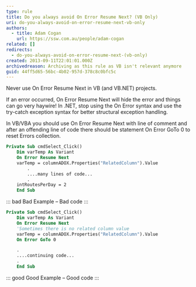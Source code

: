 ```yaml
---
type: rule
title: Do you always avoid On Error Resume Next? (VB Only)
uri: do-you-always-avoid-on-error-resume-next-vb-only
authors:
  - title: Adam Cogan
    url: https://ssw.com.au/people/adam-cogan
related: []
redirects:
  - do-you-always-avoid-on-error-resume-next-(vb-only)
created: 2013-09-11T22:01:01.000Z
archivedreason: Archiving as this rule as VB isn't relevant anymore
guid: 44ff5d65-56bc-4b02-957d-378c8c0bfc5c
---
```


Never use On Error Resume Next in VB (and VB.NET) projects.

 If an error occurred, On Error Resume Next will hide the error and things can go very haywire! In .NET, stop using the On Error syntax and use the try-catch exception syntax for better structural exception handling.

<!--endintro-->

In VB/VBA you should use On Error Resume Next with line of comment and after an offending line of code there should be statement On Error GoTo 0 to reset Errors collection.

```vb
Private Sub cmdSelect_Click()
    Dim varTemp As Variant
    On Error Resume Next
    varTemp = columnADOX.Properties("RelatedColumn").Value
        .
        ....many lines of code...
        .
    intRoutesPerDay = 2
    End Sub
```
::: bad
Bad Example – Bad code
:::

```vb
Private Sub cmdSelect_Click()
    Dim varTemp As Variant
    On Error Resume Next
    'Sometimes there is no related column value
    varTemp = columnADOX.Properties("RelatedColumn").Value
    On Error GoTo 0

    .
    ....continuing code...
    .
    End Sub
```
::: good
Good Example – Good code
:::
